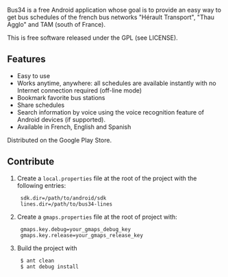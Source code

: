 
Bus34 is a free Android application whose goal is to provide an easy way to get 
bus schedules of the french bus networks "Hérault Transport", "Thau Agglo" and 
TAM (south of France).

This is free software released under the GPL (see LICENSE).

## Features

* Easy to use
* Works anytime, anywhere: all schedules are available instantly with no Internet
  connection required (off-line mode)
* Bookmark favorite bus stations
* Share schedules
* Search information by voice using the voice recognition feature of Android 
  devices (if supported).
* Available in French, English and Spanish

Distributed on the Google Play Store. 

## Contribute

1. Create a `local.properties` file at the root of the project with the following entries:

        sdk.dir=/path/to/android/sdk
        lines.dir=/path/to/bus34-lines

2. Create a `gmaps.properties` file at the root of project with:

        gmaps.key.debug=your_gmaps_debug_key
        gmaps.key.release=your_gmaps_release_key

3. Build the project with

        $ ant clean
        $ ant debug install

